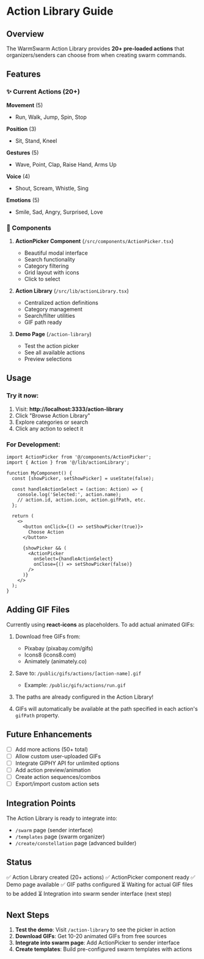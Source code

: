 # Action Library Guide

## Overview

The WarmSwarm Action Library provides **20+ pre-loaded actions** that organizers/senders can choose from when creating swarm commands.

## Features

### ✨ Current Actions (20+)

**Movement** (5)
- Run, Walk, Jump, Spin, Stop

**Position** (3)
- Sit, Stand, Kneel

**Gestures** (5)
- Wave, Point, Clap, Raise Hand, Arms Up

**Voice** (4)
- Shout, Scream, Whistle, Sing

**Emotions** (5)
- Smile, Sad, Angry, Surprised, Love

### 🎨 Components

1. **ActionPicker Component** (`/src/components/ActionPicker.tsx`)
   - Beautiful modal interface
   - Search functionality
   - Category filtering
   - Grid layout with icons
   - Click to select

2. **Action Library** (`/src/lib/actionLibrary.tsx`)
   - Centralized action definitions
   - Category management
   - Search/filter utilities
   - GIF path ready

3. **Demo Page** (`/action-library`)
   - Test the action picker
   - See all available actions
   - Preview selections

## Usage

### Try it now:

1. Visit: **http://localhost:3333/action-library**
2. Click "Browse Action Library"
3. Explore categories or search
4. Click any action to select it

### For Development:

```tsx
import ActionPicker from '@/components/ActionPicker';
import { Action } from '@/lib/actionLibrary';

function MyComponent() {
  const [showPicker, setShowPicker] = useState(false);
  
  const handleActionSelect = (action: Action) => {
    console.log('Selected:', action.name);
    // action.id, action.icon, action.gifPath, etc.
  };
  
  return (
    <>
      <button onClick={() => setShowPicker(true)}>
        Choose Action
      </button>
      
      {showPicker && (
        <ActionPicker
          onSelect={handleActionSelect}
          onClose={() => setShowPicker(false)}
        />
      )}
    </>
  );
}
```

## Adding GIF Files

Currently using **react-icons** as placeholders. To add actual animated GIFs:

1. Download free GIFs from:
   - Pixabay (pixabay.com/gifs)
   - Icons8 (icons8.com)
   - Animately (animately.co)

2. Save to: `/public/gifs/actions/[action-name].gif`
   - Example: `/public/gifs/actions/run.gif`

3. The paths are already configured in the Action Library!

4. GIFs will automatically be available at the path specified in each action's `gifPath` property.

## Future Enhancements

- [ ] Add more actions (50+ total)
- [ ] Allow custom user-uploaded GIFs
- [ ] Integrate GIPHY API for unlimited options
- [ ] Add action preview/animation
- [ ] Create action sequences/combos
- [ ] Export/import custom action sets

## Integration Points

The Action Library is ready to integrate into:
- `/swarm` page (sender interface)
- `/templates` page (swarm organizer)
- `/create/constellation` page (advanced builder)

## Status

✅ Action Library created (20+ actions)
✅ ActionPicker component ready
✅ Demo page available
✅ GIF paths configured
⏳ Waiting for actual GIF files to be added
⏳ Integration into swarm sender interface (next step)

## Next Steps

1. **Test the demo**: Visit `/action-library` to see the picker in action
2. **Download GIFs**: Get 10-20 animated GIFs from free sources
3. **Integrate into swarm page**: Add ActionPicker to sender interface
4. **Create templates**: Build pre-configured swarm templates with actions

